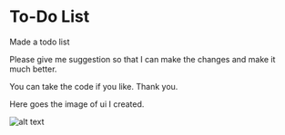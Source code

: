 # To-Do List
Made a todo list

Please give me suggestion so that I can make the changes and make it much better.

You can take the code if you like. Thank you.

Here goes the image of ui I created.

![alt text](https://github.com/[PriyoRaven]/[To-DO-List]/demo.png?raw=true)